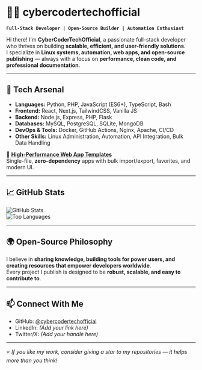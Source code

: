 # 👨‍💻 cybercodertechofficial

**`Full-Stack Developer | Open-Source Builder | Automation Enthusiast`**

Hi there! I'm **CyberCoderTechOfficial**, a passionate full-stack developer who thrives on building **scalable, efficient, and user-friendly solutions**.  
I specialize in **Linux systems, automation, web apps, and open-source publishing** — always with a focus on **performance, clean code, and professional documentation**.

---

## 🚀 Tech Arsenal

- **Languages:** Python, PHP, JavaScript (ES6+), TypeScript, Bash  
- **Frontend:** React, Next.js, TailwindCSS, Vanilla JS  
- **Backend:** Node.js, Express, PHP, Flask  
- **Databases:** MySQL, PostgreSQL, SQLite, MongoDB  
- **DevOps & Tools:** Docker, GitHub Actions, Nginx, Apache, CI/CD  
- **Other Skills:** Linux Administration, Automation, API Integration, Bulk Data Handling  

🔹 [**High-Performance Web App Templates**](#)  
Single-file, **zero-dependency** apps with bulk import/export, favorites, and modern UI.  

---

## 📈 GitHub Stats

![GitHub Stats](https://github-readme-stats.vercel.app/api?username=cybercodertechofficial&show_icons=true&theme=radical)  
![Top Languages](https://github-readme-stats.vercel.app/api/top-langs/?username=cybercodertechofficial&layout=compact&theme=radical)

---

## 🌍 Open-Source Philosophy

I believe in **sharing knowledge, building tools for power users, and creating resources that empower developers worldwide**.  
Every project I publish is designed to be **robust, scalable, and easy to contribute to**.

---

## 📫 Connect With Me

- GitHub: [@cybercodertechofficial](https://github.com/cybercodertechofficial)  
- LinkedIn: *(Add your link here)*  
- Twitter/X: *(Add your handle here)*  

---

⭐️ *If you like my work, consider giving a star to my repositories — it helps more than you think!*
